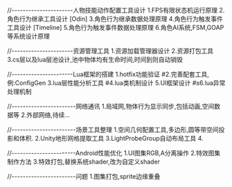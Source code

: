 //----------------------人物技能动作配置工具设计
1.FPS有限状态机运行原理
2.角色行为继承工具设计                  [Odin]
3.角色行为继承数据处理原理
4.角色行为触发事件工具设计              [Timeline]
5.角色行为触发事件数据处理原理
6.角色AI系统,FSM,GOAP等系统设计原理


//----------------------资源管理工具
1.资源加载管理器设计
2.资源打包工具
3.cs层以及lua层池设计,池中物体均有生命时间,时间到则自动销毁


//----------------------Lua框架的搭建
1.hotfix功能验证
#2.完善配套工具,例:ConfigGen
3.lua层性能分析工具
#4.lua类机制设计
5.UI框架设计
#s6.lua异常处理机制


//-----------------------网络通讯
1.局域网,物体行为显示同步,包括动画,空间数据等
2.外部网络,待续...


//-----------------------场景工具整理
1.空间几何配置工具,多边形,圆等带空间投影和体积.
2.Unity地形网格提取工具
3.LightProbeGroup自动布局工具
4.



//-----------------------Android性能优化
1.UI图集RGB,A分离操作
2.特效图集制作方法
3.特效打包,替换系统shader,改为自定义shader

//-----------------------问题
1.图集打包,sprite边缘重叠
